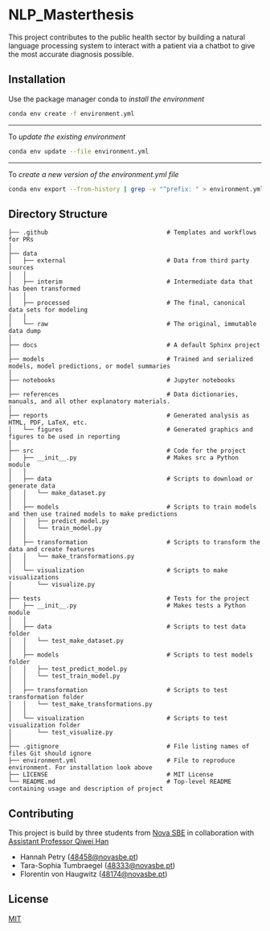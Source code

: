 # NLP_Masterthesis

This project contributes to the public health sector by building a natural language processing system to interact with a patient via a chatbot to give the most accurate diagnosis possible.

## Installation

Use the package manager conda to *install the environment*

```bash
conda env create -f environment.yml
```

---
To *update the existing environment*

```bash
conda env update --file environment.yml
```

---
To *create a new version of the environment.yml file*

```bash
conda env export --from-history | grep -v "^prefix: " > environment.yml
```

## Directory  Structure

```text
├── .github                                 # Templates and workflows for PRs
│
├── data
│   ├── external                            # Data from third party sources
│   │
│   ├── interim                             # Intermediate data that has been transformed
│   │
│   ├── processed                           # The final, canonical data sets for modeling
│   │
│   └── raw                                 # The original, immutable data dump
│
├── docs                                    # A default Sphinx project
│
├── models                                  # Trained and serialized models, model predictions, or model summaries
│
├── notebooks                               # Jupyter notebooks
│
├── references                              # Data dictionaries, manuals, and all other explanatory materials.
│
├── reports                                 # Generated analysis as HTML, PDF, LaTeX, etc.
│   └── figures                             # Generated graphics and figures to be used in reporting
│
├── src                                     # Code for the project
│   ├── __init__.py                         # Makes src a Python module
│   │
│   ├── data                                # Scripts to download or generate data
│   │   └── make_dataset.py
│   │
│   ├── models                              # Scripts to train models and then use trained models to make predictions
│   │   ├── predict_model.py
│   │   └── train_model.py
│   │
│   ├── transformation                      # Scripts to transform the data and create features
│   │   └── make_transformations.py
│   │
│   └── visualization                       # Scripts to make visualizations
│       └── visualize.py
│
├── tests                                   # Tests for the project
│   ├── __init__.py                         # Makes tests a Python module
│   │
│   ├── data                                # Scripts to test data folder
│   │   └── test_make_dataset.py
│   │
│   ├── models                              # Scripts to test models folder
│   │   ├── test_predict_model.py
│   │   └── test_train_model.py
│   │
│   ├── transformation                      # Scripts to test transformation folder
│   │   └── test_make_transformations.py
│   │
│   └── visualization                       # Scripts to test visualization folder
│       └── test_visualize.py
│
├── .gitignore                              # File listing names of files Git should ignore
├── environment.yml                         # File to reproduce environment. For installation look above         
├── LICENSE                                 # MIT License         
└── README.md                               # Top-level README containing usage and description of project
```

## Contributing

This project is build by three students from [Nova SBE](https://www.novasbe.unl.pt/en/) in collaboration with  [Assistant Professor Qiwei Han](https://www.novasbe.unl.pt/en/faculty-research/faculty/faculty-detail/id/137/qiwei-han)

- Hannah Petry (48458@novasbe.pt)
- Tara-Sophia Tumbraegel (48333@novasbe.pt)
- Florentin von Haugwitz (48174@novasbe.pt)

## License

[MIT](https://choosealicense.com/licenses/mit/)
